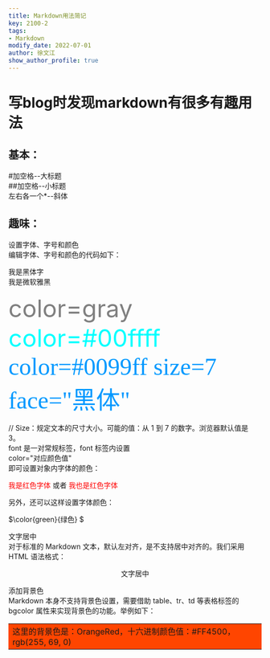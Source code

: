 ```yaml
---
title: Markdown用法简记
key: 2100-2
tags: 
- Markdown
modify_date: 2022-07-01
author: 徐文江
show_author_profile: true
---
```


# 写blog时发现markdown有很多有趣用法  
<!--more-->     
## 基本：   
#加空格--大标题   
##加空格--小标题   
左右各一个*--斜体   

## 趣味：  
设置字体、字号和颜色   
编辑字体、字号和颜色的代码如下：   

<font face="黑体"> 我是黑体字 </font>   
<font face="微软雅黑"> 我是微软雅黑 </font>   

<font color=gray size=7> color=gray </font>   
<font color=#00ffff size=7> color=#00ffff </font>   
<font color=#0099ff size=7 face="黑体"> color=#0099ff size=7 face="黑体" </font>   

// Size：规定文本的尺寸大小。可能的值：从 1 到 7 的数字。浏览器默认值是 3。   
font 是一对常规标签，font 标签内设置   
color="对应颜色值"   
即可设置对象内字体的颜色：   

<font color="red"> 我是红色字体 </font> 或者 <font color="#FF0000"> 我也是红色字体 </font>    


另外，还可以这样设置字体颜色：      

$\color{green}{绿色} $   


文字居中   
对于标准的 Markdown 文本，默认左对齐，是不支持居中对齐的。我们采用 HTML 语法格式：   

<center>文字居中</center>   

添加背景色   
Markdown 本身不支持背景色设置，需要借助 table、tr、td 等表格标签的 bgcolor 属性来实现背景色的功能。举例如下：  

<table><tr><td bgcolor=#FF4500>   
    这里的背景色是：OrangeRed，十六进制颜色值：#FF4500，rgb(255, 69, 0)   
</td></tr></table>


